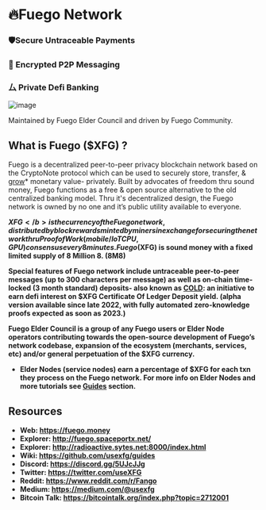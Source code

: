 # 🔥Fuego Network

### 🛡Secure Untraceable Payments 
### 🔏 Encrypted P2P Messaging 
### ⼛ Private Defi Banking

![image](https://raw.githubusercontent.com/usexfg/fuego-data/master/images/fuegoline.gif)

Maintained by Fuego Elder Council and driven by Fuego Community.

## What is Fuego ($XFG) ?

Fuego is a decentralized peer-to-peer privacy blockchain network based on the CryptoNote protocol which can be used to securely store, transfer, & [grow](https://github.com/usexfg/cold-dao)* monetary value- privately.
Built by advocates of freedom thru sound money, Fuego functions as a free & open source alternative to the old centralized banking model. Thru it's decentralized design, the Fuego network is owned by no one and it’s public utility available to everyone.

<b>$XFG</b> is the currency of the Fuego network, distributed by block rewards minted by miners in exchange for securing the network thru Proof of Work (mobile/IoT CPU, GPU) consensus every 8 minutes.  Fuego ($XFG) is sound money with a fixed limited supply of 8 Million 8. (8M8)

Special features of Fuego network include untraceable peer-to-peer messages (up to 300 characters per message) as well as on-chain time-locked (3 month standard) deposits- also known as  [COLD](https://github.com/usexfg/cold-dao): an initiative to earn defi interest on $XFG **C**ertificate **O**f **L**edger **D**eposit yield. (alpha version available since late 2022, with fully automated zero-knowledge proofs expected as soon as 2023.)

Fuego Elder Council is a group of any Fuego users or Elder Node operators contributing towards the open-source development of Fuego’s network codebase, expansion of the ecosystem (merchants, services, etc) and/or general perpetuation of the $XFG currency. 
* Elder Nodes (service nodes) earn a percentage of $XFG for each txn they process on the Fuego network. For more info on Elder Nodes and more tutorials see  [Guides](https://github.com/usexfg/Guides/wiki/Run-an-Elder-Node) section.

## Resources

-   Web: <https://fuego.money>
-   Explorer: <http://fuego.spaceportx.net/>
-   Explorer: <http://radioactive.sytes.net:8000/index.html>
-   Wiki:  <https://github.com/usexfg/guides>
-   Discord: <https://discord.gg/5UJcJJg>
-   Twitter: <https://twitter.com/useXFG>
-   Reddit: <https://www.reddit.com/r/Fango>
-   Medium: <https://medium.com/@usexfg>
-   Bitcoin Talk: <https://bitcointalk.org/index.php?topic=2712001>
